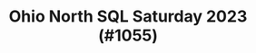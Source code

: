 ---
layout: event
title: "Ohio North SQL Saturday 2023 (#1055)"
subtitle: ""
tags: ["Cleveland", "Ohio", "USA", "physical", "2023", "North America"]
thumb: /assets/img/logos/Just_icon_Color_small.png
comments: false
data: SQLSat1055
---